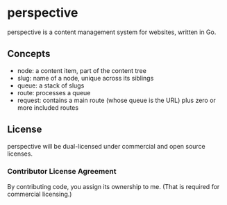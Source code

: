 # perspective

perspective is a content management system for websites, written in Go.

## Concepts

* node: a content item, part of the content tree
* slug: name of a node, unique across its siblings
* queue: a stack of slugs
* route: processes a queue
* request: contains a main route (whose queue is the URL) plus zero or more included routes

## License

perspective will be dual-licensed under commercial and open source licenses.

### Contributor License Agreement

By contributing code, you assign its ownership to me. (That is required for commercial licensing.)
